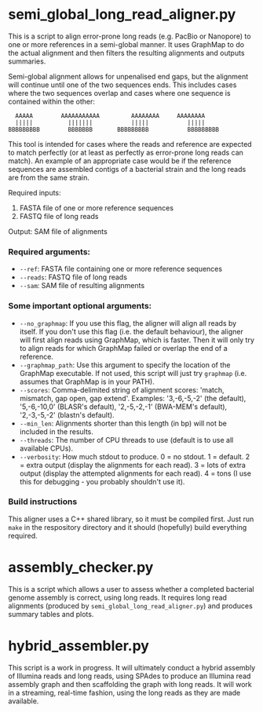 # semi_global_long_read_aligner.py

This is a script to align error-prone long reads (e.g. PacBio or Nanopore) to one or more references in a semi-global manner. It uses GraphMap to do the actual alignment and then filters the resulting alignments and outputs summaries.

Semi-global alignment allows for unpenalised end gaps, but the alignment will continue until one of the two sequences ends. This includes cases where the two sequences overlap and cases where one sequence is contained within the other:

```
  AAAAA        AAAAAAAAAAA         AAAAAAAA     AAAAAAAA
  |||||          |||||||           |||||           |||||
BBBBBBBBB        BBBBBBB       BBBBBBBBB           BBBBBBBBB
```

This tool is intended for cases where the reads and reference are expected to match perfectly (or at least as perfectly as error-prone long reads can match). An example of an appropriate case would be if the reference sequences are assembled contigs of a bacterial strain and the long reads are from the same strain.

Required inputs:
  1) FASTA file of one or more reference sequences
  2) FASTQ file of long reads

Output: SAM file of alignments

### Required arguments:
* `--ref`: FASTA file containing one or more reference sequences
* `--reads`: FASTQ file of long reads
* `--sam`: SAM file of resulting alignments

### Some important optional arguments:
* `--no_graphmap`: If you use this flag, the aligner will align all reads by itself. If you don't use this flag (i.e. the default behaviour), the aligner will first align reads using GraphMap, which is faster. Then it will only try to align reads for which GraphMap failed or overlap the end of a reference.
* `--graphmap_path`: Use this argument to specify the location of the GraphMap executable. If not used, this script will just try `graphmap` (i.e. assumes that GraphMap is in your PATH).
* `--scores`: Comma-delimited string of alignment scores: 'match, mismatch, gap open, gap extend'. Examples: '3,-6,-5,-2' (the default), '5,-6,-10,0' (BLASR's default), '2,-5,-2,-1' (BWA-MEM's default), '2,-3,-5,-2' (blastn's default).
* `--min_len`: Alignments shorter than this length (in bp) will not be included in the results.
* `--threads`: The number of CPU threads to use (default is to use all available CPUs).
* `--verbosity`: How much stdout to produce. 0 = no stdout. 1 = default. 2 = extra output (display the alignments for each read). 3 = lots of extra output (display the attempted alignments for each read). 4 = tons (I use this for debugging - you probably shouldn't use it).

### Build instructions
This aligner uses a C++ shared library, so it must be compiled first. Just run `make` in the respository directory and it should (hopefully) build everything required.

# assembly_checker.py

This is a script which allows a user to assess whether a completed bacterial genome assembly is correct, using long reads. It requires long read alignments (produced by `semi_global_long_read_aligner.py`) and produces summary tables and plots.

# hybrid_assembler.py

This script is a work in progress. It will ultimately conduct a hybrid assembly of Illumina reads and long reads, using SPAdes to produce an Illumina read assembly graph and then scaffolding the graph with long reads. It will work in a streaming, real-time fashion, using the long reads as they are made available.

